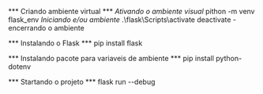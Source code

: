 *** Criando ambiente virtual ***
    *Ativando o ambiente visual* 
        pithon -m venv flask_env
    *Iniciando e/ou ambiente*
        .\flask\Scripts\activate 
        deactivate - encerrando o ambiente

*** Instalando o Flask ***
    pip install flask

*** Instalando pacote para variaveis de ambiente ***
    pip install python-dotenv

*** Startando o projeto ***
    flask run --debug